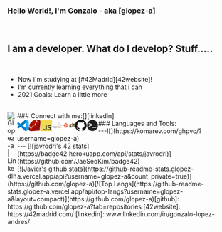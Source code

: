 ### Hello World!, I'm Gonzalo - aka [glopez-a] 
​
## I am a developer. What do I develop? Stuff.....
​
-  Now i´m studying at [#42Madrid][42website]!
-  I’m currently learning everything that i can
-  2021 Goals: Learn a little more 
<br />
​
### Connect with me:
​
[<img align="left" alt="Glopez-a | LinkedIn" width="22px" src="https://cdn.jsdelivr.net/npm/simple-icons@v3/icons/linkedin.svg" />][linkedin]
​
<br />
​
### Languages and Tools:
​
<img align="left" alt="Visual Studio Code" width="26px" src="https://raw.githubusercontent.com/github/explore/80688e429a7d4ef2fca1e82350fe8e3517d3494d/topics/visual-studio-code/visual-studio-code.png" />
<img align="left" alt="Ruby" width="26px" src="https://raw.githubusercontent.com/github/explore/80688e429a7d4ef2fca1e82350fe8e3517d3494d/topics/ruby/ruby.png" />
<img align="left" alt="Ruby" width="26px" src="https://raw.githubusercontent.com/github/explore/80688e429a7d4ef2fca1e82350fe8e3517d3494d/topics/javascript/javascript.png" />
<img align="left" alt="MySQL" width="26px" src="https://raw.githubusercontent.com/github/explore/80688e429a7d4ef2fca1e82350fe8e3517d3494d/topics/mysql/mysql.png" />
<img align="left" alt="Git" width="26px" src="https://raw.githubusercontent.com/github/explore/80688e429a7d4ef2fca1e82350fe8e3517d3494d/topics/git/git.png" />
<img align="left" alt="GitHub" width="26px" src="https://raw.githubusercontent.com/github/explore/78df643247d429f6cc873026c0622819ad797942/topics/github/github.png" />
<img align="left" alt="Terminal" width="26px" src="https://raw.githubusercontent.com/github/explore/80688e429a7d4ef2fca1e82350fe8e3517d3494d/topics/terminal/terminal.png" />
​
<br />
​
---
​
![](https://komarev.com/ghpvc/?username=glopez-a)
​
<br />
​
---
[![javrodri's 42 stats](https://badge42.herokuapp.com/api/stats/javrodri)](https://github.com/JaeSeoKim/badge42)
<br/>
[![Javier's github stats](https://github-readme-stats.glopez-a.vercel.app/api?username=glopez-a&count_private=true)](https://github.com/glopez-a)[![Top Langs](https://github-readme-stats.glopez-a.vercel.app/api/top-langs?username=glopez-a&layout=compact)](https://github.com/glopez-a)
​
[github]: https://github.com/glopez-a?tab=repositories
[42website]: https://42madrid.com/
[linkedin]: www.linkedin.com/in/gonzalo-lopez-andres/

